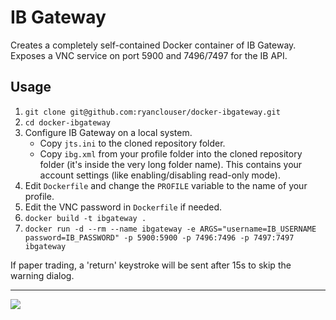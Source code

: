IB Gateway
===

Creates a completely self-contained Docker container of IB Gateway. Exposes a VNC service on port 5900 and 7496/7497 for the IB API.

Usage
---

1. `git clone git@github.com:ryanclouser/docker-ibgateway.git`
1. `cd docker-ibgateway`
1. Configure IB Gateway on a local system.
   - Copy `jts.ini` to the cloned repository folder.
   - Copy `ibg.xml` from your profile folder into the cloned repository folder (it's inside the very long folder name). This contains your account settings (like enabling/disabling read-only mode).
1. Edit `Dockerfile` and change the `PROFILE` variable to the name of your profile.
1. Edit the VNC password in `Dockerfile` if needed.
1. `docker build -t ibgateway .`
1. `docker run -d --rm --name ibgateway -e ARGS="username=IB_USERNAME password=IB_PASSWORD" -p 5900:5900 -p 7496:7496 -p 7497:7497 ibgateway`

If paper trading, a 'return' keystroke will be sent after 15s to skip the warning dialog.

---

<img src="https://ryanclouser.com/images/trading/ibgateway.png">